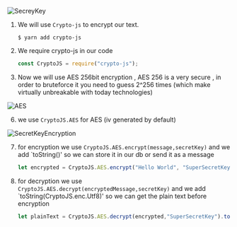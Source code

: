 ![SecreyKey](https://i.imgur.com/JwYJJ7s.jpg)

1. We will use `Crypto-js` to encrypt our text.
   ```shell
   $ yarn add crypto-js
   ```
2. We require crypto-js in our code

   ```javascript
   const CryptoJS = require("crypto-js");
   ```

5. Now we will use AES 256bit encryption , AES 256 is a very secure , in order to bruteforce it you need to guess 2^256 times (which make virtually unbreakable with today technologies)

![AES](https://i.imgur.com/AFpNQyd.jpg)

6. we use `CryptoJS.AES` for AES (iv generated by default)

![SecretKeyEncryption](https://i.imgur.com/eMwCY0O.png)


7. for encryption we use `CryptoJS.AES.encrypt(message,secretKey)` and we add `toString()' so we can store it in our db or send it as a message

   ```javascript
   let encrypted = CryptoJS.AES.encrypt("Hello World", "SuperSecretKey").toString();
   ```

8. for decryption we use `CryptoJS.AES.decrypt(encryptedMessage,secretKey)` and we add `toString(CryptoJS.enc.Utf8)' so we can get the plain text before encryption 

   ```javascript
   let plainText = CryptoJS.AES.decrypt(encrypted,"SuperSecretKey").toString(CryptoJS.enc.Utf8);
   ```